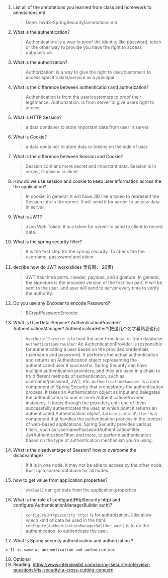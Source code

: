 1.  List all of the annotations you learned from class and homework to annotaitons.md

    > Done. hw45-SpringSecurity/annotations.md 

2.  What is the authentication?

    > Authentication: is a way to proof the identity like password, token or the other way to provide you have the right to access data/service. 

3.  What is the authorization?
   
    > Authorization: is a way to give the right to user/customers to access specific data/service as a principal. 

4.  What is the difference between authentication and authorization?

    > Authentication is from the user/customers to proof their legitmance. Authorization: is from server to give users right to access. 

5.  What is HTTP Session?
   
    > a data contianer to store important data from user in server. 

6.  What is Cookie? 

    > a data container to store data or tokens on the side of user. 

7.  What is the difference between Session and Cookie?

    > Session contians more secret and important data. Session is in server, Cookie is in clinet. 

8.  How do we use session and cookie to keep user information across the the application? 

    > In cookie, in general, it will have JID like a token to represent the Session info in the server. It will send it for server to access data in server. 

9.  What is JWT?

    > Json Web Token. It is a token for server to send to client to record data. 

10. What is the spring security filter?

    > It is the first step for the spring security. To check the the username, passsword and token. 

11. decribe how do JWT work(slides 里有图， 26页)

    > JWT has three parts. Header, payload, and signature. In general, the signature is the encoded version of the first two part. it will be sent to the user. and user will send to server every time to verify the authority. 

12. Do you use any Encoder to encode Password?

    > BCryptPasswordEncoder. 

13. What is UserDetailService? AuthenticationProvider?AuthenticationManager? AuthenticationFilter?(把这几个名字看熟悉也行)
    
    > `UserDetailService`: is to load the user from local or from database. 
    > `AuthenticationProvider`: An AuthenticationProvider is responsible for authenticating a user based on the provided credentials (username and password). It performs the actual authentication and returns an Authentication object representing the authenticated user if successful. Spring Security can have multiple authentication providers, and they are used in a chain to try different methods of authentication, such as username/password, JWT, etc.
    > `AuthenticationManager`: is a core component of Spring Security that orchestrates the authentication process. It takes an Authentication object as input and delegates the authentication to one or more AuthenticationProvider instances. It loops through the providers until one of them successfully authenticates the user, at which point it returns an authenticated Authentication object.
    > `AuthenticationFilter`: is a component that handles the authentication process in the context of web-based applications. Spring Security provides various filters, such as UsernamePasswordAuthenticationFilter, JwtAuthenticationFilter, and more, to perform authentication based on the type of authentication mechanism you're using. 

14. What is the disadvantage of Session? how to overcome the disadvantage?

    > If it is in one node, it may not be able to access by the other node. 
    > Built up a shared database for all nodes. 

15. how to get value from application.properties?

    > `@Value()` can get data from the application.properties. 

16. What is the role of configure(HttpSecurity http) and configure(AuthenticationManagerBuilder auth)?

    > `configure(HttpSecurity http)` is for authroization. Like allow which kind of data be used in the html. 
    > `configure(AuthenticationManagerBuilder auth)` is to do the authentication, to authenticate the user. 

17.  What is Spring security authentication and authorization ? 

    > It is same as authentication and authorization. 

18.  Optional
19.  Reading. https://www.interviewbit.com/spring-security-interview-questions/#is-security-a-cross-cutting-concern